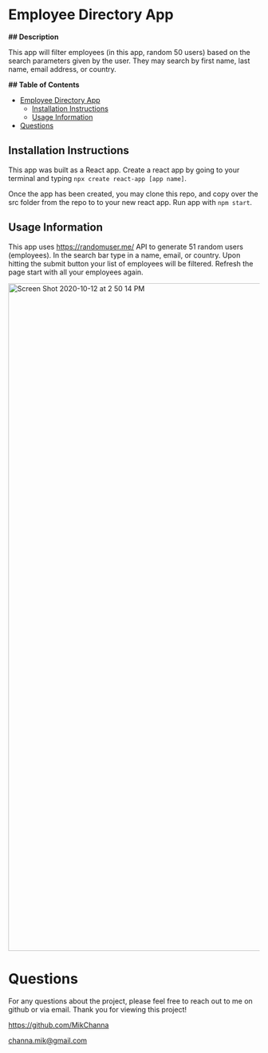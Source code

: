 # Employee Directory App

**## Description**

This app will filter employees (in this app, random 50 users) based on the search parameters given by the user.  They may search by first name, last name, email address, or country.

**## Table of Contents**


- [Employee Directory App](#employee-directory-app)
  - [Installation Instructions](#installation-instructions)
  - [Usage Information](#usage-information)
- [Questions](#questions)

## Installation Instructions
This app was built as a React app.  Create a react app by going to your terminal and typing `npx create react-app [app name]`.

Once the app has been created, you may clone this repo, and copy over the src folder from the repo to to your new react app.  Run app with `npm start`.



## Usage Information

This app uses https://randomuser.me/ API to generate 51 random users (employees).  In the search bar type in a name, email, or country.  Upon hitting the submit button your list of employees will be filtered.  Refresh the page start with all your employees again.

<img width="1339" alt="Screen Shot 2020-10-12 at 2 50 14 PM" src="https://user-images.githubusercontent.com/61893686/95781229-5cb8a100-0c9b-11eb-9db9-5a438b1e50a9.png">


# Questions

For any questions about the project, please feel free to reach out to me on github or via email. Thank you for viewing this project!

https://github.com/MikChanna

channa.mik@gmail.com
